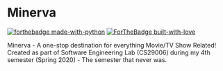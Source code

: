 # Minerva
[![forthebadge made-with-python](http://ForTheBadge.com/images/badges/made-with-python.svg)](https://www.python.org/) [![ForTheBadge built-with-love](http://ForTheBadge.com/images/badges/built-with-love.svg)](https://GitHub.com/Naereen/)


Minerva - A one-stop destination for everything Movie/TV Show Related!
Created as part of Software Engineering Lab (CS29006) during my 4th semester (Spring 2020) - The semester that never was. 
